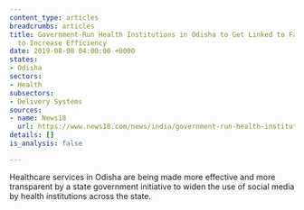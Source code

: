 ```yaml
---
content_type: articles
breadcrumbs: articles
title: Government-Run Health Institutions in Odisha to Get Linked to Facebook & Twitter
  to Increase Efficiency
date: 2019-08-08 04:00:00 +0000
states:
- Odisha
sectors:
- Health
subsectors:
- Delivery Systems
sources:
- name: News18
  url: https://www.news18.com/news/india/government-run-health-institutions-in-odisha-to-get-linked-to-facebook-twitter-to-increase-efficiency-2254915.html
details: []
is_analysis: false

---
```

Healthcare services in Odisha are being made more effective and more transparent by a state government initiative to widen the use of social media by health institutions across the state.